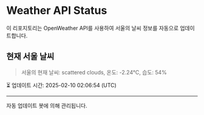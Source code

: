 
# Weather API Status

이 리포지토리는 OpenWeather API를 사용하여 서울의 날씨 정보를 자동으로 업데이트합니다.

## 현재 서울 날씨
> 서울의 현재 날씨: scattered clouds, 온도: -2.24°C, 습도: 54%

⏳ 업데이트 시간: 2025-02-10 02:06:54 (UTC)

---
자동 업데이트 봇에 의해 관리됩니다.
